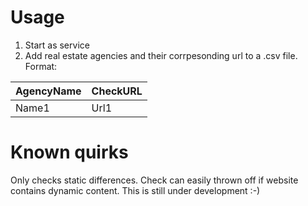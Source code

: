 # Usage
1. Start as service
2. Add real estate agencies and their corrpesonding url to a .csv file.
Format:

| AgencyName | CheckURL |
| ---------- | -------- |
| Name1      | Url1     |

# Known quirks
Only checks static differences. Check can easily thrown off if website contains dynamic content. This is still under development :-)
